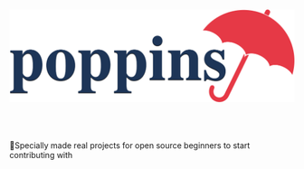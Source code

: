 <div align="center">
  <br />
    <br />
  <img src="/logo-poppins-horizontal.svg" alt="Poppins">
</div>
<br />
<br />
<br />

🙋Specially made real projects for open source beginners to start contributing with
